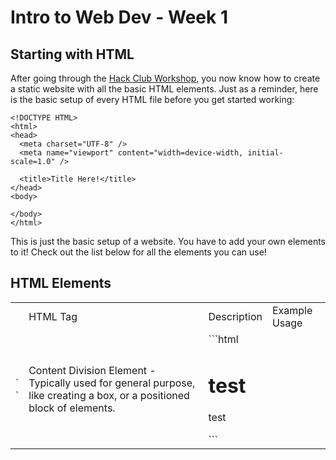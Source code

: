 # Intro to Web Dev - Week 1

## Starting with HTML
After going through the [Hack Club Workshop](https://hackclub.com/workshops/personal_website), you now know how to create a static website with all the basic HTML elements. Just as a reminder, here is the basic setup of every HTML file before you get started working:
```
<!DOCTYPE HTML>
<html>
<head>
  <meta charset="UTF-8" />
  <meta name="viewport" content="width=device-width, initial-scale=1.0" />

  <title>Title Here!</title>
</head>
<body>

</body>
</html>
```
This is just the basic setup of a website. You have to add your own elements to it! Check out the list below for all the elements you can use!

## HTML Elements

<table>
<th><td>HTML Tag</td><td>Description</td><td>Example Usage</td></th>
<tr><td>`<div>`</td><td>Content Division Element - Typically used for general purpose, like creating a box, or a positioned block of elements.</td>
<td>
  ```html
    <div>
      <h1>test</h1>
      <p>test</p>
    </div>
  ```
</td>
</tr>
</table>
